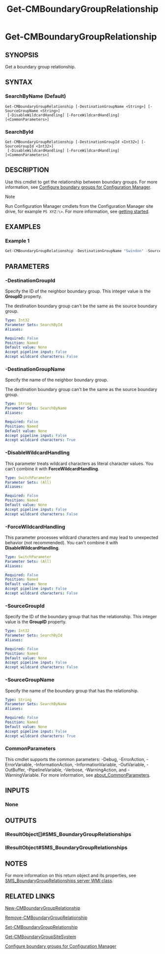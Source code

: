 ﻿---
external help file: AdminUI.PS.dll-Help.xml
Module Name: ConfigurationManager
ms.date: 08/04/2021
schema: 2.0.0
title: Get-CMBoundaryGroupRelationship
---

# Get-CMBoundaryGroupRelationship

## SYNOPSIS

Get a boundary group relationship.

## SYNTAX

### SearchByName (Default)
```
Get-CMBoundaryGroupRelationship [-DestinationGroupName <String>] [-SourceGroupName <String>]
 [-DisableWildcardHandling] [-ForceWildcardHandling] [<CommonParameters>]
```

### SearchById
```
Get-CMBoundaryGroupRelationship [-DestinationGroupId <Int32>] [-SourceGroupId <Int32>]
 [-DisableWildcardHandling] [-ForceWildcardHandling] [<CommonParameters>]
```

## DESCRIPTION

Use this cmdlet to get the relationship between boundary groups. For more information, see [Configure boundary groups for Configuration Manager](/mem/configmgr/core/servers/deploy/configure/boundary-groups).

> [!NOTE]
> Run Configuration Manager cmdlets from the Configuration Manager site drive, for example `PS XYZ:\>`. For more information, see [getting started](/powershell/sccm/overview).

## EXAMPLES

### Example 1

```powershell
Get-CMBoundaryGroupRelationship -DestinationGroupName "Swindon" -SourceGroupName "London"
```

## PARAMETERS

### -DestinationGroupId

Specify the ID of the neighbor boundary group. This integer value is the **GroupID** property.

The destination boundary group can't be the same as the source boundary group.

```yaml
Type: Int32
Parameter Sets: SearchById
Aliases:

Required: False
Position: Named
Default value: None
Accept pipeline input: False
Accept wildcard characters: False
```

### -DestinationGroupName

Specify the name of the neighbor boundary group.

The destination boundary group can't be the same as the source boundary group.

```yaml
Type: String
Parameter Sets: SearchByName
Aliases:

Required: False
Position: Named
Default value: None
Accept pipeline input: False
Accept wildcard characters: True
```

### -DisableWildcardHandling

This parameter treats wildcard characters as literal character values. You can't combine it with **ForceWildcardHandling**.

```yaml
Type: SwitchParameter
Parameter Sets: (All)
Aliases:

Required: False
Position: Named
Default value: None
Accept pipeline input: False
Accept wildcard characters: False
```

### -ForceWildcardHandling

This parameter processes wildcard characters and may lead to unexpected behavior (not recommended). You can't combine it with **DisableWildcardHandling**.

```yaml
Type: SwitchParameter
Parameter Sets: (All)
Aliases:

Required: False
Position: Named
Default value: None
Accept pipeline input: False
Accept wildcard characters: False
```

### -SourceGroupId

Specify the ID of the boundary group that has the relationship. This integer value is the **GroupID** property.

```yaml
Type: Int32
Parameter Sets: SearchById
Aliases:

Required: False
Position: Named
Default value: None
Accept pipeline input: False
Accept wildcard characters: False
```

### -SourceGroupName

Specify the name of the boundary group that has the relationship.

```yaml
Type: String
Parameter Sets: SearchByName
Aliases:

Required: False
Position: Named
Default value: None
Accept pipeline input: False
Accept wildcard characters: True
```

### CommonParameters
This cmdlet supports the common parameters: -Debug, -ErrorAction, -ErrorVariable, -InformationAction, -InformationVariable, -OutVariable, -OutBuffer, -PipelineVariable, -Verbose, -WarningAction, and -WarningVariable. For more information, see [about_CommonParameters](http://go.microsoft.com/fwlink/?LinkID=113216).

## INPUTS

### None
## OUTPUTS

### IResultObject[]#SMS_BoundaryGroupRelationships
### IResultObject#SMS_BoundaryGroupRelationships

## NOTES

For more information on this return object and its properties, see [SMS_BoundaryGroupRelationships server WMI class](/mem/configmgr/develop/reference/core/servers/configure/sms-boundarygrouprelationships-server-wmi-class).

## RELATED LINKS

[New-CMBoundaryGroupRelationship](New-CMBoundaryGroupRelationship.md)

[Remove-CMBoundaryGroupRelationship](Remove-CMBoundaryGroupRelationship.md)

[Set-CMBoundaryGroupRelationship](Set-CMBoundaryGroupRelationship.md)

[Get-CMBoundaryGroupSiteSystem](Get-CMBoundaryGroupSiteSystem.md)

[Configure boundary groups for Configuration Manager](/mem/configmgr/core/servers/deploy/configure/boundary-groups)
